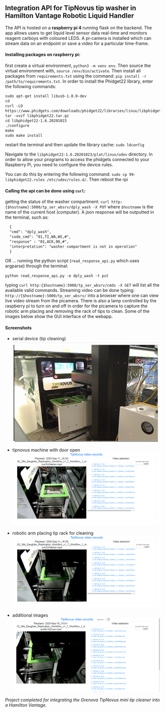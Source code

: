 ## Integration API for TipNovus tip washer in Hamilton Vantage Robotic Liquid Handler

The API is hosted on a **raspberry pi 4** running flask on the backend. The app allows users to get liquid level sensor data real-time and monitors reagent carboys with coloured LEDS. A pi-camera is installed which can stream data on an endpoint or save a video for a particular time-frame.

#### Installing packages on raspberry pi:

first create a virtual environment, `python3 -m venv env`. Then source the
virtual environment with, `source /env/bin/activate`. Then install all packages
from `requirements.txt` using the command: `pip install -r /path/to/requirements.txt`. In order to install the Phidget22 library, enter the following commands: 

```
sudo apt-get install libusb-1.0.0-dev
cd
curl -LO https://www.phidgets.com/downloads/phidget22/libraries/linux/libphidget22.tar.gz
tar -xvzf libphidget22.tar.gz
cd libphidget22-1.6.20201023
./configure
make
sudo make install
```
restart the terminal and then update the library cache: `sudo ldconfig`

Navigate to the `libphidget22-1.6.20201023/plat/linux/udev` directory. In order
to allow your programs to access the phidgets connected to your Raspberry Pi,
you need to configure the device rules.

You can do this by entering the following command: `sudo cp
99-libphidget22.rules /etc/udev/rules.d/`. Then reboot the rpi


#### Calling the api can be done using `curl`:

getting the status of the washer compartment: `curl http:{$hostname}:5000/tp_ser_wbsrv/dply_wash -X PUT` where `$hostname` is the name of the current host (computer). A json response will be
outputted in the terminal, such as: 

      { 
      "cmd": "dply_wash", 
      "code_cmd": "01,TI,WA,WS,#", 
      "response" : "01,ACK,00,#", 
      "interpretation": "washer compartment is not in operation" 
      }

OR ... running the python script (`read_response_api.py` which uses argparse) through the terminal: 

`python read_response_api.py -e dply_wash -t put` 

typing `curl http:{$hostname}:5000/tp_ser_wbsrv/cmds -X GET` will list all the available valid commands. Streaming video can be done typing: `http://{$hostname}:5000/tp_ser_wbsrv/` into a browser where one can view live video stream from the picamera. There is also a lamp controlled by the raspberry pi to turn on and off in order for the picamera to capture the robotic arm placing and removing the rack of tips to clean. Some of the images below show the GUI interface of the webapp. 

#### Screenshots

- serial device (tip cleaning)
![tipnovus](static/screenshots/screenshot_device.png)

- tipnovus machine with door open 
![tipnovus](static/screenshots/opendoor.png)

- robotic arm placing tip rack for cleaning
![place](static/screenshots/place.png)

- additional images 
![place](static/screenshots/screenshot_app.png)

*Project completed for integrating the Grenova TipNovus mini tip cleaner into a Hamilton Vantage.*
